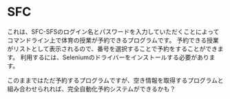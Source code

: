 # SFC
これは、SFC-SFSのログイン名とパスワードを入力していただくことによってコマンドライン上で体育の授業が予約できるプログラムです。
予約できる授業がリストとして表示されるので、番号を選択することで予約をすることができます。
利用するには、Seleniumのドライバーをインストールする必要があります。

このままではただ予約するプログラムですが、空き情報を取得するプログラムと組み合わせられれば、完全自動化予約システムができるかも？
